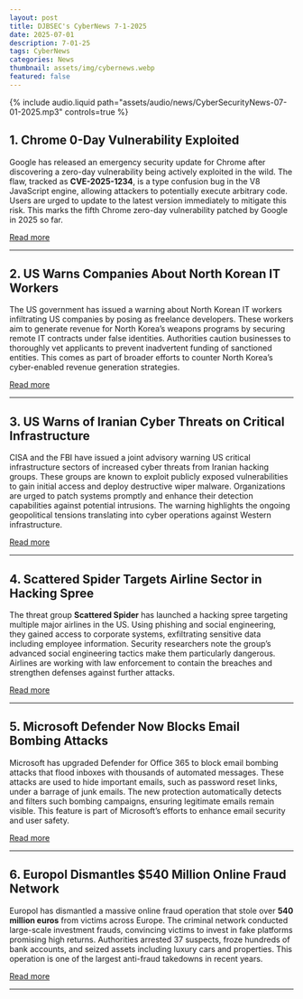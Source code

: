 ```yaml
---
layout: post
title: DJBSEC's CyberNews 7-1-2025
date: 2025-07-01
description: 7-01-25
tags: CyberNews
categories: News
thumbnail: assets/img/cybernews.webp
featured: false
---
```


<div class="row mt-3">
    <div class="col-sm mt-3 mt-md-0">
        {% include audio.liquid path="assets/audio/news/CyberSecurityNews-07-01-2025.mp3" controls=true %}
    </div>
</div>

## 1. Chrome 0-Day Vulnerability Exploited

Google has released an emergency security update for Chrome after discovering a zero-day vulnerability being actively exploited in the wild. The flaw, tracked as **CVE-2025-1234**, is a type confusion bug in the V8 JavaScript engine, allowing attackers to potentially execute arbitrary code. Users are urged to update to the latest version immediately to mitigate this risk. This marks the fifth Chrome zero-day vulnerability patched by Google in 2025 so far.

[Read more](https://cybersecuritynews.com/chrome-0-day-vulnerability-exploited/)

---

## 2. US Warns Companies About North Korean IT Workers

The US government has issued a warning about North Korean IT workers infiltrating US companies by posing as freelance developers. These workers aim to generate revenue for North Korea’s weapons programs by securing remote IT contracts under false identities. Authorities caution businesses to thoroughly vet applicants to prevent inadvertent funding of sanctioned entities. This comes as part of broader efforts to counter North Korea’s cyber-enabled revenue generation strategies.

[Read more](https://www.theregister.com/2025/06/30/us_north_korea_workers/)

---

## 3. US Warns of Iranian Cyber Threats on Critical Infrastructure

CISA and the FBI have issued a joint advisory warning US critical infrastructure sectors of increased cyber threats from Iranian hacking groups. These groups are known to exploit publicly exposed vulnerabilities to gain initial access and deploy destructive wiper malware. Organizations are urged to patch systems promptly and enhance their detection capabilities against potential intrusions. The warning highlights the ongoing geopolitical tensions translating into cyber operations against Western infrastructure.

[Read more](https://www.bleepingcomputer.com/news/security/us-warns-of-iranian-cyber-threats-on-critical-infrastructure/)

---

## 4. Scattered Spider Targets Airline Sector in Hacking Spree

The threat group **Scattered Spider** has launched a hacking spree targeting multiple major airlines in the US. Using phishing and social engineering, they gained access to corporate systems, exfiltrating sensitive data including employee information. Security researchers note the group’s advanced social engineering tactics make them particularly dangerous. Airlines are working with law enforcement to contain the breaches and strengthen defenses against further attacks.

[Read more](https://www.darkreading.com/cyberattacks-data-breaches/scattered-spider-hacking-spree-airline-sector)

---

## 5. Microsoft Defender Now Blocks Email Bombing Attacks

Microsoft has upgraded Defender for Office 365 to block email bombing attacks that flood inboxes with thousands of automated messages. These attacks are used to hide important emails, such as password reset links, under a barrage of junk emails. The new protection automatically detects and filters such bombing campaigns, ensuring legitimate emails remain visible. This feature is part of Microsoft’s efforts to enhance email security and user safety.

[Read more](https://www.bleepingcomputer.com/news/security/microsoft-defender-for-office-365-now-blocks-email-bombing-attacks/)

---

## 6. Europol Dismantles $540 Million Online Fraud Network

Europol has dismantled a massive online fraud operation that stole over **540 million euros** from victims across Europe. The criminal network conducted large-scale investment frauds, convincing victims to invest in fake platforms promising high returns. Authorities arrested 37 suspects, froze hundreds of bank accounts, and seized assets including luxury cars and properties. This operation is one of the largest anti-fraud takedowns in recent years.

[Read more](https://thehackernews.com/2025/06/europol-dismantles-540-million.html)

---
